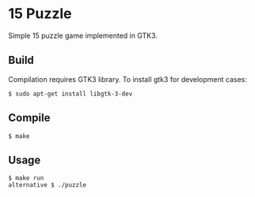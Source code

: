# 15 Puzzle 

Simple 15 puzzle game implemented in GTK3.

## Build

Compilation requires GTK3 library. To install gtk3 for development cases:

    $ sudo apt-get install libgtk-3-dev

## Compile
    $ make

## Usage
    $ make run
    alternative $ ./puzzle